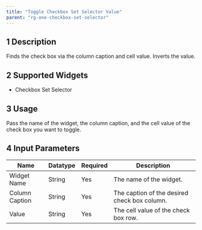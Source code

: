 ```yaml
---
title: "Toggle Checkbox Set Selector Value"
parent: "rg-one-checkbox-set-selector"
---
```


## 1 Description

Finds the check box via the column caption and cell value. Inverts the value.

## 2 Supported Widgets

* Checkbox Set Selector

## 3 Usage

Pass the name of the widget, the column caption, and the cell value of the check box you want to toggle.

## 4 Input Parameters

Name | Datatype | Required | Description
---- | -------- | ------- |---------------
Widget Name | String | Yes | The name of the widget.
Column Caption | String | Yes | The caption of the desired check box column.
Value | String | Yes | The cell value of the check box row.
